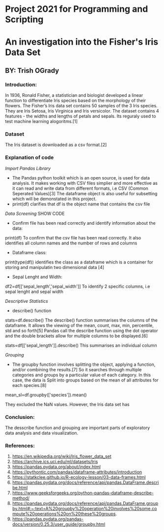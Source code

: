 # Project 2021 for Programming and Scripting

# An investigation into the Fisher's Iris Data Set

## BY: Trish OGrady

### Introduction:

In 1936, Ronald Fisher, a statistician and biologist developed a linear function to differentiate Iris species based on the morphology of their flowers. The Fisher’s Iris data set contains 50 samples of the 3 Iris species. They are Iris Setosa, Iris Virginica and Iris versicolor. The dataset contains 4 features - the widths and lengths of petals and sepals. Its reguraly used to test machine learning alogoritms.[1]

### Dataset

The Iris dataset is downloaded as a csv format.[2]

### Explanation of code

*Import Pandas Library*

* The Pandas python toolkit which is an open source, is used for data analysis. It makes working with CSV files simplier and more effective as it can read and write data from different formats, i.e CSV (Common Seperated Values)[3] The dataframe object is also useful for subsetting which will be demonstated in this project.
* print(df) clarifies that df is the object name that contains the csv file

*Data Screening*   SHOW CODE

* Confirm file has been read correctly and identify information about the data:

print(df) To confirm that the csv file has been read correctly. It also identifies all column names and the number of rows and columns


* Dataframe class:

print(type(df)) identifies the class as a dataframe which is a container for storing and manipulatin two dimensional data [4]

* Sepal Lenght and Width:

df2=df[['sepal_length','sepal_width']] To identify 2 specific columns, i.e sepal lenght and sepal width

*Descriptive Statistics*

* describe() function

stats=df.describe()   The describe() function summarises the columns of the dataframe. It allows the viewing of the mean, count, max, min, percentile, std and so forth[5] Pandas call the describe function using the dot operator and the double brackets allow for multiple columns to be displayed.[6]

 stats=df[['sepal_length']].describe() This summarises an individual column

*Grouping*

* The groupby function involves splitting the object, applying a function, and/or combining the results.[7] So it searches through multiple categories and groups by a particular value of each category. In this case, the data is Split into groups based on the mean of all attributes for each species.[8]

mean_sl=df.groupby(['species']).mean()





They excluded the NaN values. However, the Iris data set has

### Conclusion:

The desscribe function and grouping are important parts of exploratory data analysis and data visualization.




### References:
1. https://en.wikipedia.org/wiki/Iris_flower_data_set
2. https://archive.ics.uci.edu/ml/datasets/Iris
3. https://pandas.pydata.org/about/index.html
4. https://pythontic.com/pandas/dataframe-attributes/introduction
4. https://statkclee.github.io/R-ecology-lesson/03-data-frames.html
5. https://pandas.pydata.org/docs/reference/api/pandas.DataFrame.describe.html
6. https://www.geeksforgeeks.org/python-pandas-dataframe-describe-method/
7. https://pandas.pydata.org/docs/reference/api/pandas.DataFrame.groupby.html#:~:text=A%20groupby%20operation%20involves%20some,compute%20operations%20on%20these%20groups.
8. https://pandas.pydata.org/pandas-docs/version/0.25.3/user_guide/groupby.html



